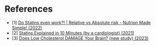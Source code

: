 # References
- [1] [Do Statins even work?! | Relative vs Absolute risk - Nutrion Made Simple! (2022)](https://www.youtube.com/watch?v=vRRD8nXEyGM)
- [2] [Statins Explained in 10 Minutes (by a cardiologist) (2021)](https://www.youtube.com/watch?v=R6FGaR7vOHk)
- [3] [Does Low Cholesterol DAMAGE Your Brain? (new study) (2023)](https://www.youtube.com/watch?v=bpBrRuIXUVI)